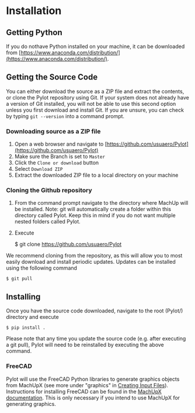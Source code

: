 # Installation

## Getting Python

If you do nothave Python installed on your machine, it can be downloaded from [https://www.anaconda.com/distribution/](https://www.anaconda.com/distribution/).

## Getting the Source Code

You can either download the source as a ZIP file and extract the contents, or clone the Pylot repository using Git. If your system does not already have a version of Git installed, you will not be able to use this second option unless you first download and install Git. If you are unsure, you can check by typing `git --version` into a command prompt.

### Downloading source as a ZIP file

1. Open a web browser and navigate to [https://github.com/usuaero/Pylot](https://github.com/usuaero/Pylot)
2. Make sure the Branch is set to `Master`
3. Click the `Clone or download` button
4. Select `Download ZIP`
5. Extract the downloaded ZIP file to a local directory on your machine

### Cloning the Github repository

1. From the command prompt navigate to the directory where MachUp will be installed. Note: git will automatically create a folder within this directory called Pylot. Keep this in mind if you do not want multiple nested folders called Pylot.
2. Execute

    $ git clone https://github.com/usuaero/Pylot

We recommend cloning from the repository, as this will allow you to most easily download and install periodic updates. Updates can be installed using the following command

    $ git pull

## Installing

Once you have the source code downloaded, navigate to the root (Pylot/) directory and execute

    $ pip install .

Please note that any time you update the source code (e.g. after executing a git pull), Pylot will need to be reinstalled by executing the above command.

### FreeCAD
Pylot will use the FreeCAD Python libraries to generate graphics objects from MachUpX (see more under "graphics" in [Creating Input Files](creating_input_files)). Instructions for installing FreeCAD can be found in the [MachUpX documentation](https://machupx.readthedocs.io/en/latest/installation.html#freecad-for-exporting-step-files). This is only necessary if you intend to use MachUpX for generating graphics.
